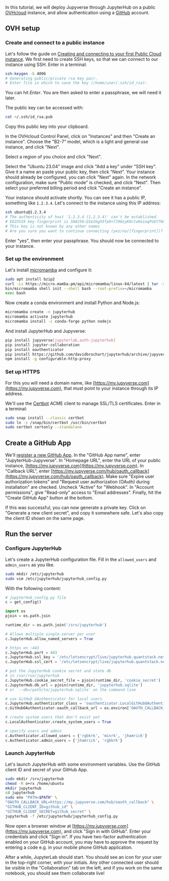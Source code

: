 In this tutorial, we will deploy Jupyverse through JupyterHub on a public [OVHcloud](https://www.ovhcloud.com) instance, and allow authentication using a [GitHub](https://github.com) account.

## OVH setup

### Create and connect to a public instance

Let's follow the guide on [Creating and connecting to your first Public Cloud instance](https://help.ovhcloud.com/csm/en-public-cloud-compute-getting-started?id=kb_article_view&sysparm_article=KB0051009). We first need to create SSH keys, so that we can connect to our instance using SSH. Enter in a terminal:

```bash
ssh-keygen -b 4096
# Generating public/private rsa key pair.
# Enter file in which to save the key (/home/user/.ssh/id_rsa):
```

You can hit _Enter_. You are then asked to enter a passphrase, we will need it later.

The public key can be accessed with:

```bash
cat ~/.ssh/id_rsa.pub
```

Copy this public key into your clipboard.

In the OVHcloud Control Panel, click on "Instances" and then "Create an instance". Choose the "B2-7" model, which is a light and general use instance, and click "Next".

Select a region of you choice and click "Next".

Select the "Ubuntu 23.04" image and click "Add a key" under "SSH key". Give it a name an paste your public key, then click "Next". Your instance should already be configured, you can click "Next" again. In the network configuration, make sure "Public mode" is checked, and click "Next". Then select your preferred billing period and click "Create an instance".

Your instance should activate shortly. You can see it has a public IP, something like `1.2.3.4`. Let's connect to the instance using this IP address:

```bash
ssh ubuntu@1.2.3.4
# The authenticity of host '1.2.3.4 (1.2.3.4)' can't be established.
# ED25519 key fingerprint is SHA256:Q1&tbgX3fp9+7J90zyK0ctuKe1aqPoEY76Qi58uoSnA.
# This key is not known by any other names
# Are you sure you want to continue connecting (yes/no/[fingerprint])?
```
Enter "yes", then enter your passphrase. You should now be connected to your instance.

### Set up the environment

Let's install [micromamba](https://mamba.readthedocs.io/en/latest/installation.html#micromamba) and configure it:

```bash
sudo apt install bzip2
curl -Ls https://micro.mamba.pm/api/micromamba/linux-64/latest | tar -xvj bin/micromamba
bin/micromamba shell init --shell bash --root-prefix=~/micromamba
exec bash
```

Now create a conda environment and install Python and Node.js:

```bash
micromamba create -n jupyterhub
micromamba activate jupyterhub
micromamba install -c conda-forge python nodejs
```

And install JupyterHub and Jupyverse:

```bash
pip install jupyverse[jupyterlab,auth-jupyterhub]
pip install jupyter-collaboration
pip install oauthenticator
pip install https://github.com/davidbrochart/jupyterhub/archive/jupyverse.zip
npm install -g configurable-http-proxy
```

### Set up HTTPS

For this you will need a domain name, like [https://my.jupyverse.com](https://my.jupyverse.com), that must point to your instance through its IP address.

We'll use the [Certbot](https://certbot.eff.org) ACME client to manage SSL/TLS certificates. Enter in a terminal:

```bash
sudo snap install --classic certbot
sudo ln -s /snap/bin/certbot /usr/bin/certbot
sudo certbot certonly --standalone
```

## Create a GitHub App

We'll [register a new GitHub App](https://github.com/settings/apps/new). In the "GitHub App name", enter "JupyterHub-Jupyverse". In "Homepage URL", enter the URL of your public instance, [https://my.jupyverse.com](https://my.jupyverse.com). In "Callback URL", enter [https://my.jupyverse.com/hub/oauth_callback](https://my.jupyverse.com/hub/oauth_callback). Make sure "Expire user authorization tokens" and "Request user authorization (OAuth) during installation" are checked. Uncheck "Active" for "Webhook". In "Account permissions", give "Read-only" access to "Email addresses". Finally, hit the "Create GitHub App" button at the bottom.

If this was successful, you can now generate a private key. Click on "Generate a new client secret", and copy it somewhere safe. Let's also copy the client ID shown on the same page.

## Run the server

### Configure JupyterHub

Let's create a JupyterHub configuration file. Fill in the `allowed_users` and `admin_users` as you like.

```bash
sudo mkdir /etc/jupyterhub
sudo vim /etc/jupyterhub/jupyterhub_config.py
```

With the following content:

```py
# jupyterhub_config.py file
c = get_config()

import os
pjoin = os.path.join

runtime_dir = os.path.join('/srv/jupyterhub')

# Allows multiple single-server per user
c.JupyterHub.allow_named_servers = True

# https on :443
c.JupyterHub.port = 443
c.JupyterHub.ssl_key = '/etc/letsencrypt/live/jupyterhub.quantstack.net/privkey.pem'
c.JupyterHub.ssl_cert = '/etc/letsencrypt/live/jupyterhub.quantstack.net/cert.pem'

# put the JupyterHub cookie secret and state db
# in /var/run/jupyterhub
c.JupyterHub.cookie_secret_file = pjoin(runtime_dir, 'cookie_secret')
c.JupyterHub.db_url = pjoin(runtime_dir, 'jupyterhub.sqlite')
# or `--db=/path/to/jupyterhub.sqlite` on the command-line

# use GitHub OAuthenticator for local users
c.JupyterHub.authenticator_class = 'oauthenticator.LocalGitHubOAuthenticator'
c.GitHubOAuthenticator.oauth_callback_url = os.environ['OAUTH_CALLBACK_URL']

# create system users that don't exist yet
c.LocalAuthenticator.create_system_users = True

# specify users and admin
c.Authenticator.allowed_users = {'rgbkrk', 'minrk', 'jhamrick'}
c.Authenticator.admin_users = {'jhamrick', 'rgbkrk'}
```

### Launch JupyterHub

Let's launch JupyterHub with some environment variables. Use the GitHub client ID and secret of your GitHub App.

```bash
sudo mkdir /srv/jupyterhub
chmod -R o+rx /home/ubuntu
mkdir jupyterhub
cd jupyterhub
sudo env "PATH=$PATH" \
"OAUTH_CALLBACK_URL=https://my.jupyverse.com/hub/oauth_callback" \
"GITHUB_CLIENT_ID=github_id" \
"GITHUB_CLIENT_SECRET=github_secret" \
jupyterhub -f /etc/jupyterhub/jupyterhub_config.py
```

Now open a browser window at [https://my.jupyverse.com](https://my.jupyverse.com), and click "Sign in with GitHub". Enter your credentials and click "Sign in". If you have two-factor authentication enabled on your GitHub account, you may have to approve the request by entering a code e.g. in your mobile phone GitHub application.

After a while, JupyterLab should start. You should see an icon for your user in the top-right corner, with your initials. Any other connected user should be visible in the "Collaboration" tab on the left, and if you work on the same notebook, you should see them collaborate live!
